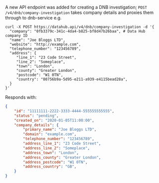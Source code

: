 A new API endpoint was added for creating a DNB investigation; 
`POST /v4/dnb/company-investigation` takes company details and proxies 
them through to dnb-service e.g.

```shell
curl -X POST https://datahub.api/v4/dnb/company-investigation -d '{
  "company": "0fb3379c-341c-4da4-b825-bf8d47b26baa", # Data Hub company ID
  "name": "Joe Bloggs LTD",
  "website": "http://example.com", 
  "telephone_number": "123456789",
  "address": { 
     "line_1": "23 Code Street",
     "line_2": "Someplace",
     "town": "London",
     "county": "Greater London",
     "postcode": "W1 0TN",
     "country": "80756b9a-5d95-e211-a939-e4115bead28a",
  }
}'
```

Responds with:

```json
{
    "id": "11111111-2222-3333-4444-555555555555",
    "status": "pending",
    "created_on": "2020-01-05T11:00:00",
    "company_details": {
        "primary_name": "Joe Bloggs LTD",
        "domain": "example.com", 
        "telephone_number": "123456789",
        "address_line_1": "23 Code Street",
        "address_line_2": "Someplace",
        "address_town": "London",
        "address_county": "Greater London",
        "address_postcode": "W1 0TN",
        "address_country": "GB",
    }
}
```
